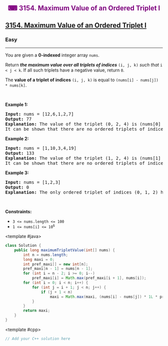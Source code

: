 <div align = "center">
<h style = "margin-bottom: 0px; margin-top: 0px; color : purple;" align = "center" class = "header">

## ⌨ 3154. Maximum Value of an Ordered Triplet I

</h>
</div>

<h2><a href="https://leetcode.com/problems/maximum-value-of-an-ordered-triplet-i" target = "_blank">3154. Maximum Value of an Ordered Triplet I</a></h2><h3>Easy</h3><hr><p>You are given a <strong>0-indexed</strong> integer array <code>nums</code>.</p>

<p>Return <em><strong>the maximum value over all triplets of indices</strong></em> <code>(i, j, k)</code> <em>such that</em> <code>i &lt; j &lt; k</code>. If all such triplets have a negative value, return <code>0</code>.</p>

<p>The <strong>value of a triplet of indices</strong> <code>(i, j, k)</code> is equal to <code>(nums[i] - nums[j]) * nums[k]</code>.</p>

<p>&nbsp;</p>
<p><strong class="example">Example 1:</strong></p>

<pre>
<strong>Input:</strong> nums = [12,6,1,2,7]
<strong>Output:</strong> 77
<strong>Explanation:</strong> The value of the triplet (0, 2, 4) is (nums[0] - nums[2]) * nums[4] = 77.
It can be shown that there are no ordered triplets of indices with a value greater than 77. 
</pre>

<p><strong class="example">Example 2:</strong></p>

<pre>
<strong>Input:</strong> nums = [1,10,3,4,19]
<strong>Output:</strong> 133
<strong>Explanation:</strong> The value of the triplet (1, 2, 4) is (nums[1] - nums[2]) * nums[4] = 133.
It can be shown that there are no ordered triplets of indices with a value greater than 133.
</pre>

<p><strong class="example">Example 3:</strong></p>

<pre>
<strong>Input:</strong> nums = [1,2,3]
<strong>Output:</strong> 0
<strong>Explanation:</strong> The only ordered triplet of indices (0, 1, 2) has a negative value of (nums[0] - nums[1]) * nums[2] = -3. Hence, the answer would be 0.
</pre>

<p>&nbsp;</p>
<p><strong>Constraints:</strong></p>

<ul>
	<li><code>3 &lt;= nums.length &lt;= 100</code></li>
	<li><code>1 &lt;= nums[i] &lt;= 10<sup>6</sup></code></li>
</ul>

<CodeTabs :languages="[ { name: 'C++', slot: 'cpp' }, { name: 'Java', slot: 'java' } ]">

<template #java>

```java
class Solution {
    public long maximumTripletValue(int[] nums) {
        int n = nums.length;
        long maxi = 0;
        int pref_maxi[] = new int[n];
        pref_maxi[n - 1] = nums[n - 1];
        for (int i = n - 2; i >= 0; i--)
            pref_maxi[i] = Math.max(pref_maxi[i + 1], nums[i]);
        for (int i = 0; i < n; i++) {
            for (int j = i + 1; j < n; j++) {
                if (j + 1 < n)
                    maxi = Math.max(maxi, (nums[i] - nums[j]) * 1L * pref_maxi[j + 1]);
            }
        }
        return maxi;
    }
}
```

</template>

<template #cpp>

```cpp
// Add your C++ solution here
```

</template>

</CodeTabs>
